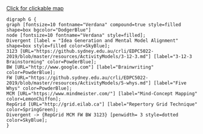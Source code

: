 <a href="http://www.plantuml.com/plantuml/svg/jPBDYjim58NtUOgBzhRomopQei8awOJ268RfJnOX2zcwaKLbIPNaSTrXthrouW47fdJLdRYMp_cExX5AUkvgsC7px78wdAo9GVr6jfZ3S3QyGKQ-enVSS0ALRPnjZM3HjmWXzXhPIMcD0aBD7RBI_e9ILbPRpyZM2eb-hLianvcn0l-fFrKyVfXjrHDwYIR2GVCIDJ0WdmLosA51pwEo1hWHKAGhN4EHB3JSQYLDaoPamdI5Ui7xygCVq9BDQh5SmU7RupqZTOmklATKgbYtPHvwOR3FKRGvRsdbjQAVjW-Rc_bocItdYtUqrBQa3GyHFVKOREih3FIsYkf9nVuC5EWgMoopLTu8SXo3C7APmTfpPKAqlb56af7imNO2_GYtta_G4bdNTRcqLchCqpOcYcUfpgluDwMx_VyCUPDrTH-kGzwb_S4-ZT_aAJR556ZCbXv2DAW6io4WdSWLwLEsiQP25w7WpasItcDZpQPMfzIgfFs8RkULk7uwcIOvAitBlE8JtNGPVTf13-T_lc9L6_MpHVBQ5EUJqyuZcgjIPX_X-TLe29CUE6rhQDCB71oQJebOCrYDxHCsnZVQz_87">
Click for clickable map</a>


```
digraph G {
graph [fontsize=10 fontname="Verdana" compound=true style=filled shape=box bgcolor="DodgerBlue"]
node [fontsize=10 fontname="Verdana" style=filled];
Divergent [label = "Idea Generation and Mental Model Alignment" shape=box style=filled color=SkyBlue];
3123 [URL="https://github.sydney.edu.au/crli/EDPC5022-2019/blob/master/resources/ActivityModels/3-12-3.md"] [label="3-12-3 Brainstorming" color=PowderBlue];
BW [URL="http://www.google.com"] [label="Brainwriting" color=PowderBlue];
FW [URL="https://github.sydney.edu.au/crli/EDPC5022-2019/blob/master/resources/ActivityModels/5-whys.md"] [label="Five Whys" color=PowderBlue];
MCM [URL="https://www.mindmeister.com/"] [label="Mind-Concept Mapping" color=LemonChiffon];
RepGrid [URL="http://grid.eilab.ca"] [label="Repertory Grid Technique" color=SpringGreen];
Divergent -> {RepGrid MCM FW BW 3123} [penwidth= 3 style=dotted color=SkyBlue];
}
```
